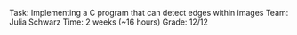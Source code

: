 Task: Implementing a C program that can detect edges within images
Team: Julia Schwarz
Time: 2 weeks (~16 hours)
Grade: 12/12
